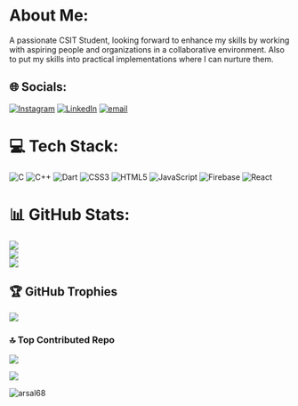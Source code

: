 #  About Me:
A passionate CSIT Student, looking forward to enhance my skills by working with aspiring people and organizations in a collaborative environment. Also to put my skills into practical implementations where I can nurture them.


## 🌐 Socials:
[![Instagram](https://img.shields.io/badge/Instagram-%23E4405F.svg?logo=Instagram&logoColor=white)](https://instagram.com/m.arsal122) [![LinkedIn](https://img.shields.io/badge/LinkedIn-%230077B5.svg?logo=linkedin&logoColor=white)](https://linkedin.com/in/www.linkedin.com/in/muhammad-arsal-93b509324) [![email](https://img.shields.io/badge/Email-D14836?logo=gmail&logoColor=white)](mailto:marsalsajid@gmail.com) 

# 💻 Tech Stack:
![C](https://img.shields.io/badge/c-%2300599C.svg?style=for-the-badge&logo=c&logoColor=white) ![C++](https://img.shields.io/badge/c++-%2300599C.svg?style=for-the-badge&logo=c%2B%2B&logoColor=white) ![Dart](https://img.shields.io/badge/dart-%230175C2.svg?style=for-the-badge&logo=dart&logoColor=white) ![CSS3](https://img.shields.io/badge/css3-%231572B6.svg?style=for-the-badge&logo=css3&logoColor=white) ![HTML5](https://img.shields.io/badge/html5-%23E34F26.svg?style=for-the-badge&logo=html5&logoColor=white) ![JavaScript](https://img.shields.io/badge/javascript-%23323330.svg?style=for-the-badge&logo=javascript&logoColor=%23F7DF1E) ![Firebase](https://img.shields.io/badge/firebase-%23039BE5.svg?style=for-the-badge&logo=firebase) ![React](https://img.shields.io/badge/react-%2320232a.svg?style=for-the-badge&logo=react&logoColor=%2361DAFB)
# 📊 GitHub Stats:
![](https://github-readme-stats.vercel.app/api?username=Arsal68&theme=dark&hide_border=false&include_all_commits=true&count_private=true)<br/>
![](https://nirzak-streak-stats.vercel.app/?user=Arsal68&theme=dark&hide_border=false)<br/>
![](https://github-readme-stats.vercel.app/api/top-langs/?username=Arsal68&theme=dark&hide_border=false&include_all_commits=true&count_private=true&layout=compact)

## 🏆 GitHub Trophies
![](https://github-profile-trophy.vercel.app/?username=Arsal68&theme=radical&no-frame=true&no-bg=false&margin-w=4)

### 🔝 Top Contributed Repo
![](https://github-contributor-stats.vercel.app/api?username=Arsal68&limit=5&theme=dark&combine_all_yearly_contributions=true)

[![](https://visitcount.itsvg.in/api?id=Arsal68&icon=5&color=4)](https://visitcount.itsvg.in)


<p align="left"> <img src="https://komarev.com/ghpvc/?username=arsal68&label=Profile%20views&color=0e75b6&style=flat" alt="arsal68" /> </p>
<!-- Proudly created with GPRM ( https://gprm.itsvg.in ) -->
